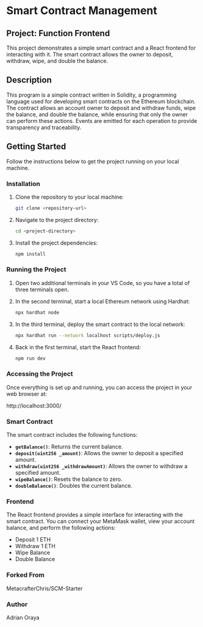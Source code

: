 # Smart Contract Management
## Project: Function Frontend

This project demonstrates a simple smart contract and a React frontend for interacting with it. The smart contract allows the owner to deposit, withdraw, wipe, and double the balance. 

## Description

This program is a simple contract written in Solidity, a programming language used for developing smart contracts on the Ethereum blockchain. The contract allows an account owner to deposit and withdraw funds, wipe the balance, and double the balance, while ensuring that only the owner can perform these actions. Events are emitted for each operation to provide transparency and traceability.

## Getting Started

Follow the instructions below to get the project running on your local machine.

### Installation

1. Clone the repository to your local machine:
    ```bash
    git clone <repository-url>
    ```

2. Navigate to the project directory:
    ```bash
    cd <project-directory>
    ```

3. Install the project dependencies:
    ```bash
    npm install
    ```

### Running the Project

1. Open two additional terminals in your VS Code, so you have a total of three terminals open.

2. In the second terminal, start a local Ethereum network using Hardhat:
    ```bash
    npx hardhat node
    ```

3. In the third terminal, deploy the smart contract to the local network:
    ```bash
    npx hardhat run --network localhost scripts/deploy.js
    ```

4. Back in the first terminal, start the React frontend:
    ```bash
    npm run dev
    ```

### Accessing the Project

Once everything is set up and running, you can access the project in your web browser at:

http://localhost:3000/


### Smart Contract

The smart contract includes the following functions:
- **`getBalance()`**: Returns the current balance.
- **`deposit(uint256 _amount)`**: Allows the owner to deposit a specified amount.
- **`withdraw(uint256 _withdrawAmount)`**: Allows the owner to withdraw a specified amount.
- **`wipeBalance()`**: Resets the balance to zero.
- **`doubleBalance()`**: Doubles the current balance.

### Frontend

The React frontend provides a simple interface for interacting with the smart contract. You can connect your MetaMask wallet, view your account balance, and perform the following actions:
- Deposit 1 ETH
- Withdraw 1 ETH
- Wipe Balance
- Double Balance

### Forked From
MetacrafterChris/SCM-Starter

### Author
Adrian Oraya
